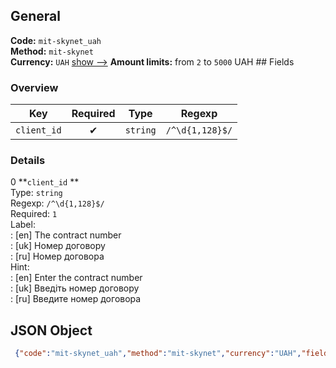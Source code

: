 ## General 
**Code:** `mit-skynet_uah`  
**Method:** `mit-skynet`  
**Currency:** `UAH` [show -->]() 
**Amount limits:** from `2`  to `5000`  UAH ## Fields 
### Overview 
|Key|Required|Type|Regexp| 
|:---:|:---:|:---:|:---:| 
|`client_id` |✔ |`string` |`/^\d{1,128}$/` | 
 
### Details 
0 **`client_id` **  
Type: `string`  
Regexp: `/^\d{1,128}$/`  
Required: `1`  
Label:  
: [en] The contract number  
: [uk] Номер договору  
: [ru] Номер договора  
Hint:  
: [en] Enter the contract number  
: [uk] Введіть номер договору  
: [ru] Введите номер договора  
## JSON Object 
```json
 {"code":"mit-skynet_uah","method":"mit-skynet","currency":"UAH","fields":[{"key":"client_id","type":"string","label":{"en":"The contract number","uk":"\u041d\u043e\u043c\u0435\u0440 \u0434\u043e\u0433\u043e\u0432\u043e\u0440\u0443","ru":"\u041d\u043e\u043c\u0435\u0440 \u0434\u043e\u0433\u043e\u0432\u043e\u0440\u0430"},"regexp":"\/^\\d{1,128}$\/","required":true,"position":1,"hint":{"en":"Enter the contract number","uk":"\u0412\u0432\u0435\u0434\u0456\u0442\u044c \u043d\u043e\u043c\u0435\u0440 \u0434\u043e\u0433\u043e\u0432\u043e\u0440\u0443","ru":"\u0412\u0432\u0435\u0434\u0438\u0442\u0435 \u043d\u043e\u043c\u0435\u0440 \u0434\u043e\u0433\u043e\u0432\u043e\u0440\u0430"},"example":"2612"}],"amount_min":2,"amount_max":5000}```  
